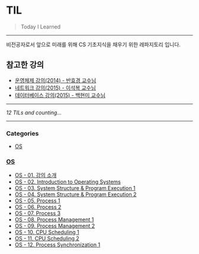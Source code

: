 # TIL
> Today I Learned


---

비전공자로서 앞으로 미래를 위해 CS 기초지식을 채우기 위한 레파지토리 입니다.

## 참고한 강의

* [운영체제 강의(2014) - 반효경 교수님](http://www.kocw.net/home/search/kemView.do?kemId=1046323)
* [네트워크 강의(2015) - 이석복 교수님](http://www.kocw.net/home/cview.do?mty=p&kemId=1169634)
* [데이터베이스 강의(2015) - 백현미 교수님](http://www.kocw.net/home/cview.do?cid=9c591659f017851e)

---


_12 TILs and counting..._

---

### Categories

- [OS](#OS)

### [OS](#OS)
- [OS - 01. 강의 소개](OS/OS_-_01._강의_소개.md)
- [OS - 02. Introduction to Operating Systems](OS/OS_-_02._Introduction_to_Operating_Systems.md)
- [OS - 03. System Structure & Program Execution 1](OS/OS_-_03._System_Structure_&_Program_Execution_1.md)
- [OS - 04. System Structure & Program Execution 2](OS/OS_-_04._System_Structure_&_Program_Execution_2.md)
- [OS - 05. Process 1](OS/OS_-_05._Process_1.md)
- [OS - 06. Process 2](OS/OS_-_06._Process_2.md)
- [OS - 07. Process 3](OS/OS_-_07._Process_3.md)
- [OS - 08. Process Management 1](OS/OS_-_08._Process_Management_1.md)
- [OS - 09. Process Management 2](OS/OS_-_09._Process_Management_2.md)
- [OS - 10. CPU Scheduling 1](OS/OS_-_10._CPU_Scheduling_1.md)
- [OS - 11. CPU Scheduling 2](OS/OS_-_11._CPU_Scheduling_2.md)
- [OS - 12. Process Synchronization 1](OS/OS_-_12._Process_Synchronization_1.md)

[1]: https://github.com/marketplace/actions/til-auto-format-readme

